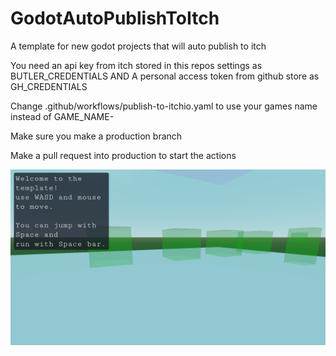 # GodotAutoPublishToItch
A template for new godot projects that will auto publish to itch


You need an api key from itch stored in this repos settings as BUTLER_CREDENTIALS
AND
A personal access token from github store as GH_CREDENTIALS

Change .github/workflows/publish-to-itchio.yaml to use your games name instead of GAME_NAME-<PLATFORM>


Make sure you make a production branch

Make a pull request into production to start the actions

![Game Screenshot](./Images/readme_screenshot_001.png "In Game Test Scene")
